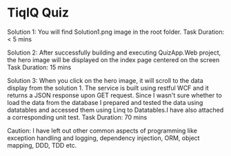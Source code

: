 # TiqIQ Quiz


Solution 1: You will find Solution1.png image in the root folder. Task Duration: < 5 mins

Solution 2: After successfully building and executing QuizApp.Web project, the hero image will be displayed on the index page centered on the screen Task Duration:  15 mins

Solution 3: When you click on the hero image, it will scroll to the data display from the solution 1. The service is built using restful WCF and it returns a JSON response upon GET request. Since I wasn't sure whether to load the data from the database I prepared and tested the data using datatables and accessed them using Linq to Datatables.I have also attached a corresponding unit test. Task Duration: 70 mins

Caution: I have left out other common aspects of programming like exception handling and logging, dependency injection, ORM, object mapping, DDD, TDD etc.
